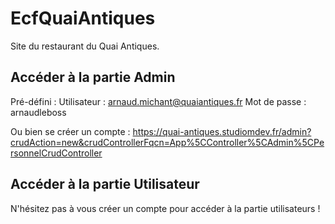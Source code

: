# EcfQuaiAntiques

Site du restaurant du Quai Antiques.

## Accéder à la partie Admin 

Pré-défini : 
Utilisateur : arnaud.michant@quaiantiques.fr
Mot de passe : arnaudleboss

Ou bien se créer un compte : 
https://quai-antiques.studiomdev.fr/admin?crudAction=new&crudControllerFqcn=App%5CController%5CAdmin%5CPersonnelCrudController


## Accéder à la partie Utilisateur

N'hésitez pas à vous créer un compte pour accéder à la partie utilisateurs !

